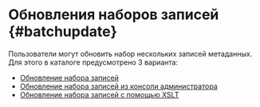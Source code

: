 # Обновления наборов записей {#batchupdate}

Пользователи могут обновить набор нескольких записей метаданных. Для этого в каталоге предусмотрено 3 варианта:

- [Обновление набора записей](batchediting.md)
- [Обновление набора записей из консоли администратора](batchupdate-from-admin.md)
- [Обновление набора записей с помощью XSLT](batchupdate-xsl.md)